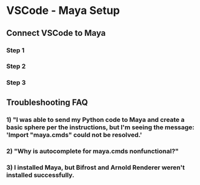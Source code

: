 # VSCode - Maya Setup

## Connect VSCode to Maya

### Step 1

### Step 2

### Step 3

## Troubleshooting FAQ

### 1) "I was able to send my Python code to Maya and create a basic sphere per the instructions, but I'm seeing the message: 'Import "maya.cmds" could not be resolved.'

### 2) "Why is autocomplete for maya.cmds nonfunctional?"

### 3) I installed Maya, but Bifrost and Arnold Renderer weren't installed successfully.  

